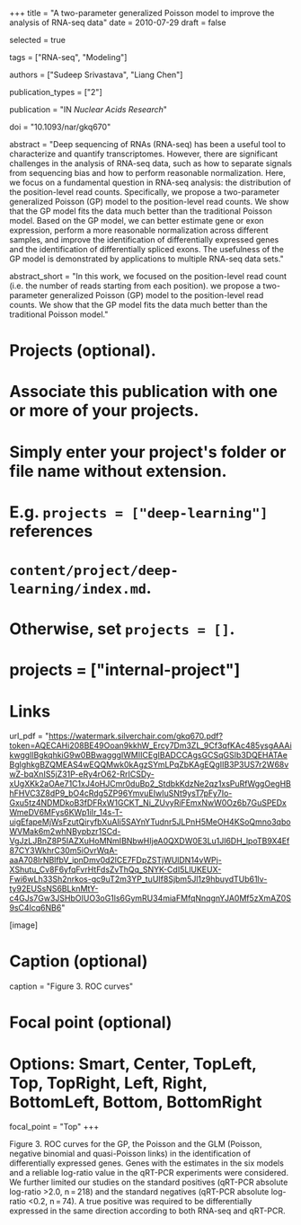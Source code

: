 +++
title = "A two-parameter generalized Poisson model to improve the analysis of RNA-seq data"
date = 2010-07-29
draft = false

selected = true

tags = ["RNA-seq", "Modeling"]

authors = ["Sudeep Srivastava", "Liang Chen"]

publication_types = ["2"]

publication = "IN *Nuclear Acids Research*"

doi = "10.1093/nar/gkq670"

abstract = "Deep sequencing of RNAs (RNA-seq) has been a useful tool to characterize and quantify transcriptomes. However, there are significant challenges in the analysis of RNA-seq data, such as how to separate signals from sequencing bias and how to perform reasonable normalization. Here, we focus on a fundamental question in RNA-seq analysis: the distribution of the position-level read counts. Specifically, we propose a two-parameter generalized Poisson (GP) model to the position-level read counts. We show that the GP model fits the data much better than the traditional Poisson model. Based on the GP model, we can better estimate gene or exon expression, perform a more reasonable normalization across different samples, and improve the identification of differentially expressed genes and the identification of differentially spliced exons. The usefulness of the GP model is demonstrated by applications to multiple RNA-seq data sets."

abstract_short = "In this work, we focused on the position-level read count (i.e. the number of reads starting from each position). we propose a two-parameter generalized Poisson (GP) model to the position-level read counts. We show that the GP model fits the data much better than the traditional Poisson model."

# Projects (optional).
#   Associate this publication with one or more of your projects.
#   Simply enter your project's folder or file name without extension.
#   E.g. `projects = ["deep-learning"]` references 
#   `content/project/deep-learning/index.md`.
#   Otherwise, set `projects = []`.
# projects = ["internal-project"]

# Links
url_pdf = "https://watermark.silverchair.com/gkq670.pdf?token=AQECAHi208BE49Ooan9kkhW_Ercy7Dm3ZL_9Cf3qfKAc485ysgAAAikwggIlBgkqhkiG9w0BBwagggIWMIICEgIBADCCAgsGCSqGSIb3DQEHATAeBglghkgBZQMEAS4wEQQMwk0kAgzSYmLPqZbKAgEQgIIB3P3US7r2W68vwZ-bqXnIS5jZ31P-eRy4rO62-RrICSDy-xUgXKk2aOAe71C1xJ4oHJCmr0duBp2_StdbkKdzNe2qz1xsPuRfWggOegHBhFHVC3Z8dP9_bO4cRdg5ZP96YmvuEIwIuSNt9ysT7pFy7Io-Gxu5tz4NDMDkoB3fDFRxW1GCKT_Ni_ZUvyRiFEmxNwW0Oz6b7GuSPEDxWmeDV6MFys6KWp1iIr_14s-T-uigEfapeMjWsFzutQiryfbXuAIi5SAYnYTudnr5JLPnH5MeOH4KSoQmno3qboWVMak6m2whNBypbzr1SCd-VgJzLJBnZ8P5IAZXuHoMNmIBNbwHIjeA0QXDW0E3Lu1Jl6DH_lpoTB9X4Ef87CY3WkhrC30m5iOvrWqA-aaA708IrNBlfbV_ipnDmv0d2lCE7FDpZSTjWUlDN14vWPj-XShutu_Cv8F6yfqFvrHtFdsZvThQq_SNYK-CdI5LlUKEUX-Fwi6wLh33Sh2nrkos-gc9uT2m3YP_tuUIf8Sjbm5Jl1z9hbuydTUb61lv-ty92EUSsNS6BLknMtY-c4GJs7Gw3JSHbOIUO3oG1ls6GymRU34miaFMfqNnqgnYJA0Mf5zXmAZ0S9sC4lcq6NB6"

[image]
  # Caption (optional)
  caption = "Figure 3. ROC curves"

  # Focal point (optional)
  # Options: Smart, Center, TopLeft, Top, TopRight, Left, Right, BottomLeft, Bottom, BottomRight
  focal_point = "Top"
+++

Figure 3. ROC curves for the GP, the Poisson and the GLM (Poisson, negative binomial and quasi-Poisson links) in the identification of differentially expressed genes. Genes with the estimates in the six models and a reliable log-ratio value in the qRT-PCR experiments were considered. We further limited our studies on the standard positives (qRT-PCR absolute log-ratio >2.0, n = 218) and the standard negatives (qRT-PCR absolute log-ratio <0.2, n = 74). A true positive was required to be differentially expressed in the same direction according to both RNA-seq and qRT-PCR.
